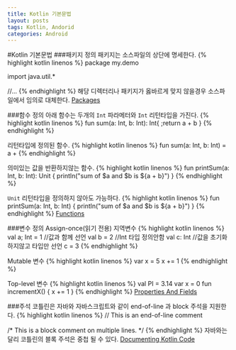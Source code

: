 ```yaml
---
title: Kotlin 기본문법
layout: posts
tags: Kotlin, Andorid
categories: Android
---
```


#Kotlin 기본문법
###패키지 정의
패키지는 소스파일의 상단에 명세한다.
{% highlight kotlin linenos %}
package my.demo

import java.util.*

//...
{% endhighlight %}
해당 디렉터리나 패키지가 옳바르게 맞지 않을경우 소스파일에서 임의로 대체한다.
[Packages](https://kotlinlang.org/docs/reference/packages.html)

###함수 정의
아래 함수는 두개의 `Int` 파라메터와 `Int` 리턴타입을 가진다.
{% highlight kotlin linenos %}
fun sum(a: Int, b: Int): Int{
    ;return a + b
}
{% endhighlight %}

리턴타입에 정의된 함수.
{% highlight kotlin linenos %}
fun sum(a: Int, b: Int) = a + 
{% endhighlight %}

의미있는 값을 반환하지않는 함수.
{% highlight kotlin linenos %}
fun printSum(a: Int, b: Int): Unit {
    println("sum of $a and $b is ${a + b}")
}
{% endhighlight %}

`Unit` 리턴타입을 정의하지 않아도 가능하다.
{% highlight kotlin linenos %}
fun printSum(a: Int, b: Int) {
    println("sum of $a and $b is ${a + b}")
}
{% endhighlight %}
[Functions](https://kotlinlang.org/docs/reference/functions.html)

###변수 정의
Assign-once(읽기 전용) 지역변수
{% highlight kotlin linenos %}
val a; Int = 1 //값과 함께 선언
val b = 2      //Int 타입 정의안함
val c: Int     //값을 초기화 하지않고 타입만 선언
c = 3
{% endhighlight %}

Mutable 변수
{% highlight kotlin linenos %}
var x = 5 
x += 1
{% endhighlight %}

Top-level 변수
{% highlight kotlin linenos %}
val PI = 3.14
var x = 0
fun incrementX() {
    x += 1
}
{% endhighlight %}
[Properties And Fields](https://kotlinlang.org/docs/reference/properties.html)

###주석
코틀린은 자바와 자바스크립트와 같이 end-of-line 과 block 주석을 지원한다.
{% highlight kotlin linenos %}
// This is an end-of-line comment

/* This is a block comment
   on multiple lines. */
{% endhighlight %}
자바와는 달리 코틀린의 블록 주석은 중첩 될 수 있다.
[Documenting Kotlin Code](https://kotlinlang.org/docs/reference/kotlin-doc.html)
